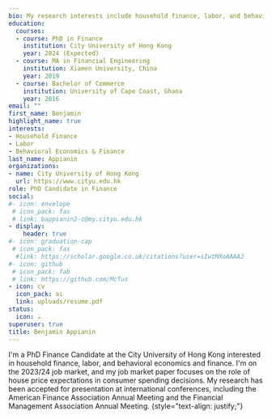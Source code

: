 ```yaml
---
bio: My research interests include household finance, labor, and behavioral economics and finance.
education:
  courses:
  - course: PhD in Finance
    institution: City University of Hong Kong
    year: 2024 (Expected)
  - course: MA in Financial Engineering
    institution: Xiamen University, China
    year: 2019
  - course: Bachelor of Commerce
    institution: University of Cape Coast, Ghana
    year: 2016
email: ""
first_name: Benjamin
highlight_name: true
interests:
- Household Finance
- Labor
- Behavioral Economics & Finance
last_name: Appianin
organizations:
- name: City University of Hong Kong
  url: https://www.cityu.edu.hk
role: PhD Candidate in Finance
social:
#- icon: envelope
 # icon_pack: fas
 # link: bappianin2-c@my.cityu.edu.hk
- display:
    header: true
#- icon: graduation-cap
 # icon_pack: fas
  #link: https://scholar.google.co.uk/citations?user=sIwtMXoAAAAJ
#- icon: github
 # icon_pack: fab
 # link: https://github.com/McTus
- icon: cv
  icon_pack: ai
  link: uploads/resume.pdf
status:
  icon: ☕️
superuser: true
title: Benjamin Appianin
---
```


I'm a PhD Finance Candidate at the City University of Hong Kong interested in household finance, labor, and behavioral economics and finance. I'm on the 2023/24 job market, and my job market paper focuses on the role of house price expectations in consumer spending decisions. My research has been accepted for presentation at international conferences, including the American Finance Association Annual Meeting and the Financial Management Association Annual Meeting.
{style="text-align: justify;"}
